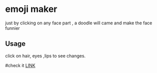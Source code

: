# emoji maker
just by clicking on any face part , a doodle will came and make the face funnier

## Usage
click on hair, eyes ,lips to see changes.

#check it
[LINK](https://piyush4for.github.io/click_imageTOemoji/)
